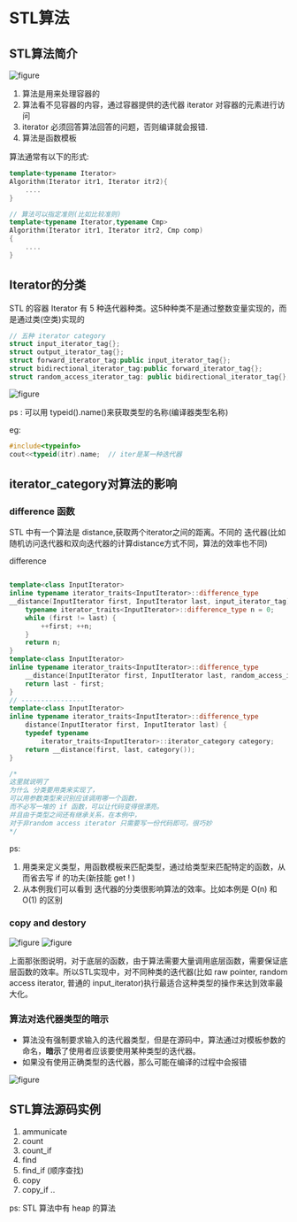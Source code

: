 # STL算法

## STL算法简介

![figure](./resources/17.jpg)

1. 算法是用来处理容器的
2. 算法看不见容器的内容，通过容器提供的迭代器 iterator 对容器的元素进行访问
3. iterator 必须回答算法回答的问题，否则编译就会报错.
4. 算法是函数模板

算法通常有以下的形式:

```c++
template<typename Iterator>
Algorithm(Iterator itr1, Iterator itr2){
    ....
}

// 算法可以指定准则(比如比较准则)
template<typename Iterator,typename Cmp>
Algorithm(Iterator itr1, Iterator itr2, Cmp comp)
{
    ....
}
```

## Iterator的分类

STL 的容器 Iterator 有 5 种迭代器种类。这5种种类不是通过整数变量实现的，而是通过类(空类)实现的

```c++
// 五种 iterator category
struct input_iterator_tag{};
struct output_iterator_tag{};
struct forward_iterator_tag:public input_iterator_tag{};
struct bidirectional_iterator_tag:public forward_iterator_tag{};
struct random_access_iterator_tag: public bidirectional_iterator_tag{};

```

![figure](./resources/18.jpg)

ps : 可以用 typeid().name()来获取类型的名称(编译器类型名称)

eg:

```c++
#include<typeinfo>  
cout<<typeid(itr).name;  // iter是某一种迭代器
```

## iterator_category对算法的影响

### difference 函数

STL 中有一个算法是 distance,获取两个iterator之间的距离。不同的 迭代器(比如随机访问迭代器和双向迭代器的计算distance方式不同，算法的效率也不同)

difference

```c++

template<class InputIterator>
inline typename iterator_traits<InputIterator>::difference_type
__distance(InputIterator first, InputIterator last, input_iterator_tag) {
    typename iterator_traits<InputIterator>::difference_type n = 0;
    while (first != last) {
        ++first; ++n;
    }
    return n;
}
template<class InputIterator>
inline typename iterator_traits<InputIterator>::difference_type
    __distance(InputIterator first, InputIterator last, random_access_iterator_tag) {
    return last - first;
}
// ----------------
template<class InputIterator>
inline typename iterator_traits<InputIterator>::difference_type
    distance(InputIterator first, InputIterator last) {
    typedef typename
        iterator_traits<InputIterator>::iterator_category category;
    return __distance(first, last, category());
}

/*
这里就说明了
为什么 分类要用类来实现了，
可以用参数类型来识别应该调用哪一个函数，
而不必写一堆的 if 函数，可以让代码变得很漂亮。
并且由于类型之间还有继承关系，在本例中，
对于非random access iterator 只需要写一份代码即可。很巧妙
*/
```

ps:

1. 用类来定义类型，用函数模板来匹配类型，通过给类型来匹配特定的函数，从而省去写 if 的功夫(新技能 get ! )
2. 从本例我们可以看到 迭代器的分类很影响算法的效率。比如本例是 O(n) 和 O(1) 的区别

### copy and destory

![figure](./resources/19.jpg)
![figure](./resources/20.jpg)

上面那张图说明，对于底层的函数，由于算法需要大量调用底层函数，需要保证底层函数的效率。所以STL实现中，对不同种类的迭代器(比如 raw pointer, random access iterator, 普通的 input_iterator)执行最适合这种类型的操作来达到效率最大化。

### 算法对迭代器类型的暗示

* 算法没有强制要求输入的迭代器类型，但是在源码中，算法通过对模板参数的命名，**暗示**了使用者应该要使用某种类型的迭代器。
* 如果没有使用正确类型的迭代器，那么可能在编译的过程中会报错

![figure](./resources/21.jpg)

## STL算法源码实例

1. ammunicate
2. count
3. count_if
4. find
5. find_if (顺序查找)
6. copy
7. copy_if
..

ps: STL 算法中有 heap 的算法


